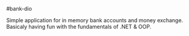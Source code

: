 #bank-dio

Simple application for in memory bank accounts and money exchange. Basicaly having fun with the fundamentals of .NET & OOP.
